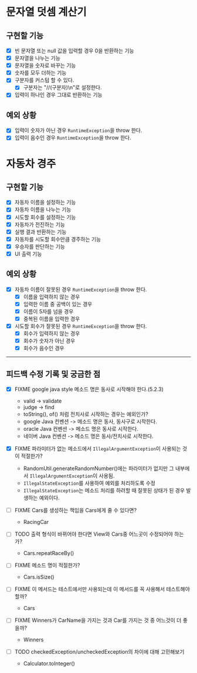 # 문자열 덧셈 계산기

## 구현할 기능

- [x] 빈 문자열 또는 null 값을 입력할 경우 0을 반환하는 기능
- [x] 문자열을 나누는 기능
- [x] 문자열을 숫자로 바꾸는 기능
- [x] 숫자를 모두 더하는 기능
- [x] 구분자를 커스텀 할 수 있다.
    - [x] 구분자는 "//(구분자)\n"로 설정한다.
- [x] 입력이 하나인 경우 그대로 반환하는 기능

## 예외 상황

- [x] 입력이 숫자가 아닌 경우 `RuntimeException`을 throw 한다.
- [x] 입력이 음수인 경우 `RuntimeException`을 throw 한다.

# 자동차 경주

## 구현할 기능

- [x] 자동차 이름을 설정하는 기능
- [x] 자동차 이름을 나누는 기능
- [x] 시도할 회수를 설정하는 기능
- [x] 자동차가 전진하는 기능
- [x] 실행 결과 반환하는 기능
- [x] 자동차를 시도할 회수만큼 경주하는 기능
- [x] 우승자를 판단하는 기능
- [x] UI 출력 기능

## 예외 상황

- [x] 자동차 이름이 잘못된 경우 `RuntimeException`을 throw 한다.
    - [x] 이름을 입력하지 않는 경우
    - [x] 입력한 이름 중 공백이 있는 경우
    - [x] 이름이 5자를 넘을 경우
    - [x] 중복된 이름을 입력한 경우

- [x] 시도할 회수가 잘못된 경우 `RuntimeException`을 throw 한다.
    - [x] 회수가 입력하지 않는 경우
    - [x] 회수가 숫자가 아닌 경우
    - [x] 회수가 음수인 경우

---

## 피드백 수정 기록 및 궁금한 점

- [x] FIXME google java style 메소드 명은 동사로 시작해야 한다.(5.2.3)
    - valid -> validate
    - judge -> find
    - toString(), of() 처럼 전치사로 시작하는 경우는 예외인가?
    - google Java 컨벤션 -> 메소드 명은 동사, 동사구로 시작한다.
    - oracle Java 컨벤션 -> 메소드 명은 동사로 시작한다.
    - 네이버 Java 컨벤션 -> 메소드 명은 동사/전치사로 시작한다.

- [x] FIXME 파라미터가 없는 메소드에서 `IllegalArgumentException`이 사용되는 것이 적절한가?
    - RandomUtil.generateRandomNumber()에는 파라미터가 없지만 
      그 내부에서 `IllegalArgumentException`이 사용됨.
    - `IllegalStateException`를 사용하여 예외를 처리하도록 수정
    - `IllegalStateException`는 메소드 처리를 하려할 때 잘못된 상태가 된 경우 발생하는 예외이다.

- [ ] FIXME Cars를 생성하는 책임을 Cars에게 줄 수 있다면?
    - RacingCar

- [ ] TODO 출력 형식이 바뀌어야 한다면 View와 Cars중 어느곳이 수정되어야 하는가?
    - Cars.repeatRaceBy()

- [ ] FIXME 메소드 명이 적절한가?
    - Cars.isSize()

- [ ] FIXME 이 메서드는 테스트에서만 사용되는데 이 메서드를 꼭 사용해서 테스트해야할까?
    - Cars

- [ ] FIXME Winners가 CarName을 가지는 것과 Car를 가지는 것 중 어느것이 더 좋을까?
    - Winners

- [ ] TODO checkedException/uncheckedException의 차이에 대해 고민해보기
    - Calculator.toInteger()
  